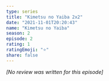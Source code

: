 ```yaml
---
type: series
title: "Kimetsu no Yaiba 2x2"
date: "2021-11-01T20:20:43"
name: "Kimetsu no Yaiba"
season: 2
episode: 2
rating: 1
ratingEmoji: "⭐️"
share: false
---
```


*[No review was written for this episode]*

